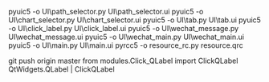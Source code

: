 pyuic5 -o UI\path_selector.py UI\path_selector.ui
pyuic5 -o UI\chart_selector.py  UI\chart_selector.ui
pyuic5 -o UI\tab.py  UI\tab.ui
pyuic5 -o UI\click_label.py  UI\click_label.ui
pyuic5 -o UI\wechat_message.py UI\wechat_message.ui
pyuic5 -o UI\wechat_main.py UI\wechat_main.ui
pyuic5 -o UI\main.py UI\main.ui
pyrcc5 -o resource_rc.py resource.qrc

git push origin master
from modules.Click_QLabel import ClickQLabel
QtWidgets.QLabel | ClickQLabel